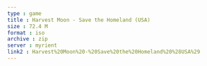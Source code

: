 ```yaml
---
type : game
title : Harvest Moon - Save the Homeland (USA)
size : 72.4 M
format : iso
archive : zip
server : myrient
link2 : Harvest%20Moon%20-%20Save%20the%20Homeland%20%28USA%29
---
```

